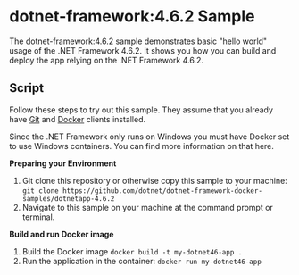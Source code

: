 dotnet-framework:4.6.2 Sample
====================

The dotnet-framework:4.6.2 sample demonstrates basic "hello world" usage of the .NET Framework 4.6.2. It shows you how you can build and deploy the app relying on the .NET Framework 4.6.2.

Script
------

Follow these steps to try out this sample. They assume that you already have [Git](https://git-scm.com/downloads) and [Docker](https://www.docker.com/products/docker) clients installed.

Since the .NET Framework only runs on Windows you must have Docker set to use Windows containers. You can find more information on that here. 

**Preparing your Environment**

1. Git clone this repository or otherwise copy this sample to your machine: `git clone https://github.com/dotnet/dotnet-framework-docker-samples/dotnetapp-4.6.2`
2. Navigate to this sample on your machine at the command prompt or terminal.

**Build and run Docker image**

1. Build the Docker image
   `docker build -t my-dotnet46-app .`
2. Run the application in the container: 
    `docker run my-dotnet46-app`
